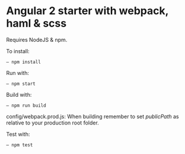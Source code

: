 # Angular 2 starter with webpack, haml & scss

Requires NodeJS & npm.

To install:
```
– npm install
```

Run with:
```
– npm start
```

Build with:
```
– npm run build
```
config/webpack.prod.js:
When building remember to set *publicPath* as relative to your production root folder.

Test with:
```
– npm test
```